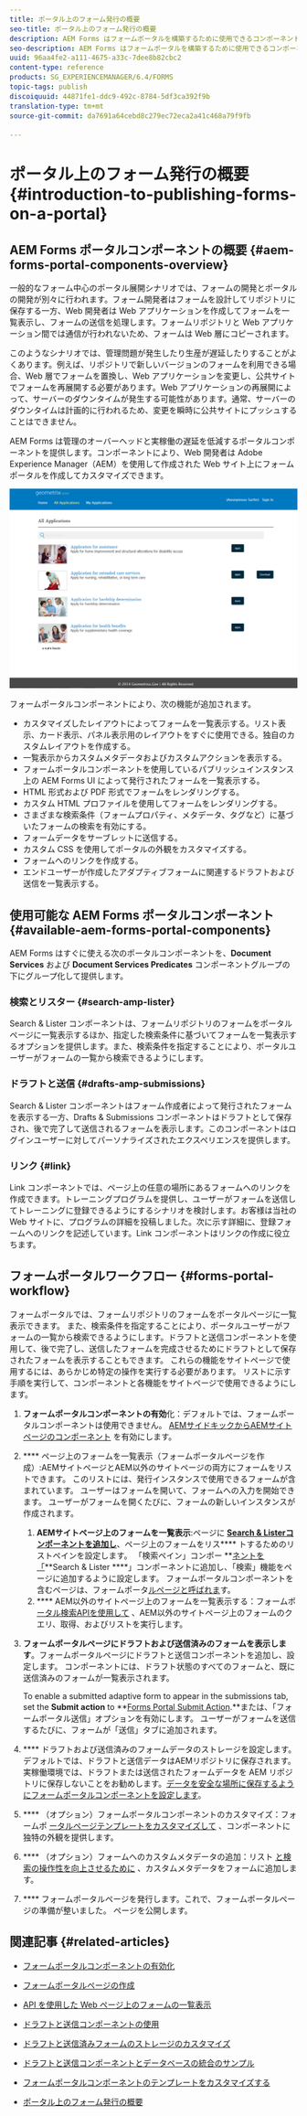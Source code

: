 ```yaml
---
title: ポータル上のフォーム発行の概要
seo-title: ポータル上のフォーム発行の概要
description: AEM Forms はフォームポータルを構築するために使用できるコンポーネントを提供します。この記事では、使用可能なフォームポータルコンポーネントを紹介します。
seo-description: AEM Forms はフォームポータルを構築するために使用できるコンポーネントを提供します。この記事では、使用可能なフォームポータルコンポーネントを紹介します。
uuid: 96aa4fe2-a111-4675-a33c-7dee8b82cbc2
content-type: reference
products: SG_EXPERIENCEMANAGER/6.4/FORMS
topic-tags: publish
discoiquuid: 44871fe1-ddc9-492c-8784-5df3ca392f9b
translation-type: tm+mt
source-git-commit: da7691a64cebd8c279ec72eca2a41c468a79f9fb

---
```



# ポータル上のフォーム発行の概要 {#introduction-to-publishing-forms-on-a-portal}

## AEM Forms ポータルコンポーネントの概要 {#aem-forms-portal-components-overview}

一般的なフォーム中心のポータル展開シナリオでは、フォームの開発とポータルの開発が別々に行われます。フォーム開発者はフォームを設計してリポジトリに保存する一方、Web 開発者は Web アプリケーションを作成してフォームを一覧表示し、フォームの送信を処理します。フォームリポジトリと Web アプリケーション間では通信が行われないため、フォームは Web 層にコピーされます。

このようなシナリオでは、管理問題が発生したり生産が遅延したりすることがよくあります。例えば、リポジトリで新しいバージョンのフォームを利用できる場合、Web 層でフォームを置換し、Web アプリケーションを変更し、公共サイトでフォームを再展開する必要があります。Web アプリケーションの再展開によって、サーバーのダウンタイムが発生する可能性があります。通常、サーバーのダウンタイムは計画的に行われるため、変更を瞬時に公共サイトにプッシュすることはできません。

AEM Forms は管理のオーバーヘッドと実稼働の遅延を低減するポータルコンポーネントを提供します。コンポーネントにより、Web 開発者は Adobe Experience Manager（AEM）を使用して作成された Web サイト上にフォームポータルを作成してカスタマイズできます。

![AEM Forms ポータル](assets/aem-forms-portal.png)

フォームポータルコンポーネントにより、次の機能が追加されます。

* カスタマイズしたレイアウトによってフォームを一覧表示する。リスト表示、カード表示、パネル表示用のレイアウトをすぐに使用できる。独自のカスタムレイアウトを作成する。
* 一覧表示からカスタムメタデータおよびカスタムアクションを表示する。
* フォームポータルコンポーネントを使用しているパブリッシュインスタンス上の AEM Forms UI によって発行されたフォームを一覧表示する。
* HTML 形式および PDF 形式でフォームをレンダリングする。 
* カスタム HTML プロファイルを使用してフォームをレンダリングする。
* さまざまな検索条件（フォームプロパティ、メタデータ、タグなど）に基づいたフォームの検索を有効にする。 
* フォームデータをサーブレットに送信する。
* カスタム CSS を使用してポータルの外観をカスタマイズする。 
* フォームへのリンクを作成する。
* エンドユーザーが作成したアダプティブフォームに関連するドラフトおよび送信を一覧表示する。

## 使用可能な AEM Forms ポータルコンポーネント {#available-aem-forms-portal-components}

AEM Forms はすぐに使える次のポータルコンポーネントを、**Document Services** および **Document Services Predicates** コンポーネントグループの下にグループ化して提供します。

### 検索とリスター {#search-amp-lister}

Search &amp; Lister コンポーネントは、フォームリポジトリのフォームをポータルページに一覧表示するほか、指定した検索条件に基づいてフォームを一覧表示するオプションを提供します。また、検索条件を指定することにより、ポータルユーザーがフォームの一覧から検索できるようにします。

### ドラフトと送信 {#drafts-amp-submissions}

Search &amp; Lister コンポーネントはフォーム作成者によって発行されたフォームを表示する一方、Drafts &amp; Submissions コンポーネントはドラフトとして保存され、後で完了して送信されるフォームを表示します。このコンポーネントはログインユーザーに対してパーソナライズされたエクスペリエンスを提供します。

### リンク {#link}

Link コンポーネントでは、ページ上の任意の場所にあるフォームへのリンクを作成できます。トレーニングプログラムを提供し、ユーザーがフォームを送信してトレーニングに登録できるようにするシナリオを検討します。お客様は当社の Web サイトに、プログラムの詳細を投稿しました。次に示す詳細に、登録フォームへのリンクを記述しています。Link コンポーネントはリンクの作成に役立ちます。

## フォームポータルワークフロー {#forms-portal-workflow}

フォームポータルでは、フォームリポジトリのフォームをポータルページに一覧表示できます。 また、検索条件を指定することにより、ポータルユーザーがフォームの一覧から検索できるようにします。ドラフトと送信コンポーネントを使用して、後で完了し、送信したフォームを完成させるためにドラフトとして保存されたフォームを表示することもできます。 これらの機能をサイトページで使用するには、あらかじめ特定の操作を実行する必要があります。 リストに示す手順を実行して、コンポーネントと各機能をサイトページで使用できるようにします。

1. **フォームポータルコンポーネントの有効**&#x200B;化：デフォルトでは、フォームポータルコンポーネントは使用できません。 [AEMサイドキックからAEMサイトページのコンポーネント](/help/forms/using/enabling-forms-portal-components.md) を有効にします。
1. **** ページ上のフォームを一覧表示（フォームポータルページを作成）:AEMサイトページとAEM以外のサイトページの両方にフォームをリストできます。 このリストには、発行インスタンスで使用できるフォームが含まれています。 ユーザーはフォームを開いて、フォームへの入力を開始できます。 ユーザーがフォームを開くたびに、フォームの新しいインスタンスが作成されます。

   1. **AEMサイトページ上のフォームを一覧表示**:ページに **[Search &amp; Listerコンポーネントを追加し](/help/forms/using/creating-form-portal-page.md)**、ページ上のフォームをリス**[](/help/forms/using/creating-form-portal-page.md#p-list-pane-p)** トするためのリストペインを設定します。 「検索ペイン」コンポー **[ネントを「](/help/forms/using/creating-form-portal-page.md#search-pane)**Search &amp; Lister ****」コンポーネントに追加し、「検索」機能をページに追加するように設定します。 フォームポータルコンポーネントを含むページは、フォームポータ[ルページと呼ばれま](/help/forms/using/creating-form-portal-page.md)す。
   1. **** AEM以外のサイトページ上のフォームを一覧表示する：フォームポ [ータル検索APIを使用して](/help/forms/using/listing-forms-webpage-using-apis.md) 、AEM以外のサイトページ上のフォームのクエリ、取得、およびリストを実行します。

1. **フォームポータルページにドラフトおよび送信済みのフォームを表示します**。フォームポータルページにドラフトと送信コンポーネントを追加し、設定します。 コンポーネントには、ドラフト状態のすべてのフォームと、既に送信済みのフォームが一覧表示されます。

   To enable a submitted adaptive form to appear in the submissions tab, set the **Submit action** to **[Forms Portal Submit Action](https://helpx.adobe.com/in/experience-manager/6-4/forms/using/configuring-submit-actions.html).**または、「フォームポータル送信」オプションを有効にします。 ユーザーがフォームを送信するたびに、フォームが「送信」タブに追加されます。

1. **** ドラフトおよび送信済みのフォームデータのストレージを設定します。デフォルトでは、ドラフトと送信データはAEMリポジトリに保存されます。 実稼働環境では、ドラフトまたは送信されたフォームデータを AEM リポジトリに保存しないことをお勧めします。[データを安全な場所に保存するようにフォームポータルコンポーネントを設定します](/help/forms/using/draft-submission-component.md#customizing-the-storage)。
1. **** （オプション）フォームポータルコンポーネントのカスタマイズ：フォームポ [ータルページテンプレートをカスタマイズして](/help/forms/using/customizing-templates-forms-portal-components.md) 、コンポーネントに独特の外観を提供します。
1. **** （オプション）フォームへのカスタムメタデータの追加：リスト [と検索の操作性を向上させるために](/help/forms/using/customizing-templates-forms-portal-components.md) 、カスタムメタデータをフォームに追加します。
1. **** フォームポータルページを発行します。これで、フォームポータルページの準備が整いました。 ページを公開します。

## 関連記事 {#related-articles}

* [フォームポータルコンポーネントの有効化](/help/forms/using/enabling-forms-portal-components.md)
* [フォームポータルページの作成](/help/forms/using/creating-form-portal-page.md)
* [API を使用した Web ページ上のフォームの一覧表示](/help/forms/using/listing-forms-webpage-using-apis.md)
* [ドラフトと送信コンポーネントの使用](/help/forms/using/draft-submission-component.md)
* [ドラフトと送信済みフォームのストレージのカスタマイズ](/help/forms/using/draft-submission-component.md#customizing-the-storage)
* [ドラフトと送信コンポーネントとデータベースの統合のサンプル](https://helpx.adobe.com/in/experience-manager/6-4/forms/using/integrate-draft-submission-database.html)

* [フォームポータルコンポーネントのテンプレートをカスタマイズする](/help/forms/using/customizing-templates-forms-portal-components.md)
* [ポータル上のフォーム発行の概要](/help/forms/using/introduction-publishing-forms.md)

